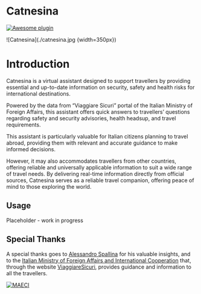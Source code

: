 # Catnesina
[![Awesome plugin](https://custom-icon-badges.demolab.com/static/v1?label=&message=awesome+plugin&color=F4F4F5&style=for-the-badge&logo=cheshire_cat_black)](https://github.com/cheshire-cat-ai/awesome-plugins)

![Catnesina](./catnesina.jpg {width=350px})


# Introduction
Catnesina is a virtual assistant designed to support travellers by providing essential and up-to-date information on security, safety and health risks for international destinations. 

Powered by the data from “Viaggiare Sicuri” portal of the Italian Ministry of Foreign Affairs, this assistant offers quick answers to travellers’ questions regarding safety and security advisories, health headsup, and travel requirements.

This assistant is particularly valuable for Italian citizens planning to travel abroad, providing them with relevant and accurate guidance to make informed decisions. 

However, it may also accommodates travellers from other countries, offering reliable and universally applicable information to suit a wide range of travel needs.
By delivering real-time information directly from official sources, Catnesina serves as a reliable travel companion, offering peace of mind to those exploring the world.

## Usage
Placeholder - work in progress

## Special Thanks
A special thanks goes to [Alessandro Spallina](https://github.com/AlessandroSpallina) for his valuable insights, and to the [Italian Ministry of Foreign Affairs and International Cooperation](https://www.esteri.it/en/) that, through the website [ViaggiareSicuri](https://www.viaggiaresicuri.it/home), provides guidance and information to all the travellers. 

[![MAECI](https://www.viaggiaresicuri.it/assets/images/logoFarnesina.png "MAECI")](https://www.esteri.it/en/)
